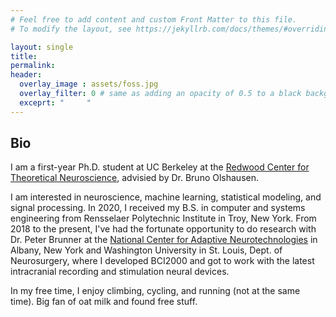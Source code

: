 ```yaml
---
# Feel free to add content and custom Front Matter to this file.
# To modify the layout, see https://jekyllrb.com/docs/themes/#overriding-theme-defaults

layout: single
title:
permalink:
header:
  overlay_image : assets/foss.jpg
  overlay_filter: 0 # same as adding an opacity of 0.5 to a black background
  exceprt: "     "
---
```


## Bio

I am a first-year Ph.D. student at UC Berkeley at the [Redwood Center for Theoretical Neuroscience](https://redwood.berkeley.edu), advisied by Dr. Bruno Olshausen.

I am interested in neuroscience, machine learning, statistical modeling, and signal processing. In 2020, I received my B.S. in computer and systems engineering from Rensselaer Polytechnic Institute in Troy, New York. From 2018 to the present, I've had the fortunate opportunity to do research with Dr. Peter Brunner at the [National Center for Adaptive Neurotechnologies](https://www.neurotechcenter.org) in Albany, New York and Washington University in St. Louis, Dept. of Neurosurgery, where I developed BCI2000 and got to work with the latest intracranial recording and stimulation neural devices.

In my free time, I enjoy climbing, cycling, and running (not at the same time). Big fan of oat milk and found free stuff.
